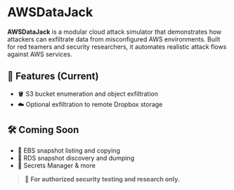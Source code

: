 # AWSDataJack

**AWSDataJack** is a modular cloud attack simulator that demonstrates how attackers can exfiltrate data from misconfigured AWS environments. Built for red teamers and security researchers, it automates realistic attack flows against AWS services.

## 🔧 Features (Current)
- 🪣 S3 bucket enumeration and object exfiltration
- ☁️ Optional exfiltration to remote Dropbox storage

## 🛠 Coming Soon
- 💾 EBS snapshot listing and copying
- 🐘 RDS snapshot discovery and dumping
- 🔐 Secrets Manager & more

> 🛑 **For authorized security testing and research only.**
